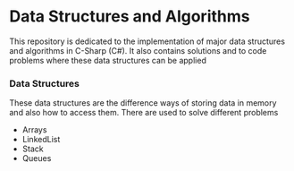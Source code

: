 # Data Structures and Algorithms
This repository is dedicated to the implementation of major data structures 
and algorithms in C-Sharp (C#). 
It also contains solutions and to code problems where these data structures can be applied 

### Data Structures
These data structures are the difference ways of storing data in memory and also how to access them. 
There are used to solve different problems 
- Arrays 
- LinkedList 
- Stack 
- Queues 

